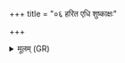 +++
title = "०६ हरित एधि शुष्काक्षः"

+++
<details><summary>मूलम् (GR)</summary>

हरित एधि शुष्काक्षः  
सर्वदा हृदयामयि ।  
स्त्रियस् ते अन्या मा छान्त्सुर् +++(Bhatt. mā chāñchur)+++  
अथो त्वाशाभि शोचतु  
प्र (…) ॥ +++(see 1e)+++
</details>